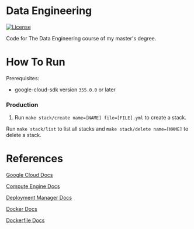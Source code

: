 # Data Engineering
[![License](https://img.shields.io/github/license/tomdewildt/data-engineering)](https://github.com/tomdewildt/data-engineering/blob/master/LICENSE)

Code for The Data Engineering course of my master's degree.

# How To Run

Prerequisites:
* google-cloud-sdk version ```355.0.0``` or later

### Production

1. Run ```make stack/create name=[NAME] file=[FILE].yml``` to create a stack.

Run ```make stack/list``` to list all stacks and ```make stack/delete name=[NAME]``` to delete a stack.

# References

[Google Cloud Docs](https://cloud.google.com/docs)

[Compute Engine Docs](https://cloud.google.com/compute/docs)

[Deployment Manager Docs](https://cloud.google.com/deployment-manager/docs)

[Docker Docs](https://docs.docker.com/)

[Dockerfile Docs](https://docs.docker.com/engine/reference/builder/)
